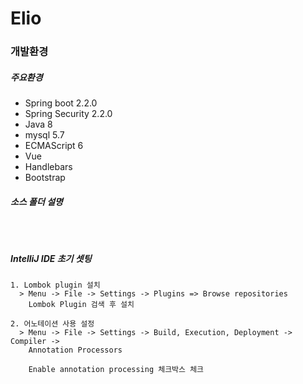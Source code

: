 # Elio

### 개발환경

##### 주요환경
* Spring boot 2.2.0
* Spring Security 2.2.0
* Java 8
* mysql 5.7
* ECMAScript 6
* Vue
* Handlebars
* Bootstrap

##### 소스 폴더 설명
```

     
```

##### IntelliJ IDE 초기 셋팅
```
1. Lombok plugin 설치
  > Menu -> File -> Settings -> Plugins => Browse repositories
    Lombok Plugin 검색 후 설치
    
2. 어노테이션 사용 설정
  > Menu -> File -> Settings -> Build, Execution, Deployment -> Compiler ->
    Annotation Processors
    
    Enable annotation processing 체크박스 체크
```